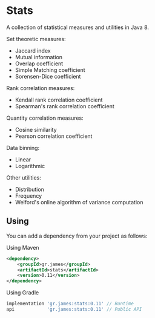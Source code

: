 # Stats

A collection of statistical measures and utilities in Java 8.

Set theoretic measures:

- Jaccard index
- Mutual information
- Overlap coefficient
- Simple Matching coefficient
- Sorensen-Dice coefficient

Rank correlation measures:

- Kendall rank correlation coefficient
- Spearman's rank correlation coefficient

Quantity correlation measures:

- Cosine similarity
- Pearson correlation coefficient

Data binning:

- Linear
- Logarithmic

Other utilities:

- Distribution
- Frequency
- Welford's online algorithm of variance computation

## Using

You can add a dependency from your project as follows:

Using Maven

```xml
<dependency>
    <groupId>gr.james</groupId>
    <artifactId>stats</artifactId>
    <version>0.11</version>
</dependency>
```

Using Gradle

```gradle
implementation 'gr.james:stats:0.11' // Runtime
api            'gr.james:stats:0.11' // Public API
```
